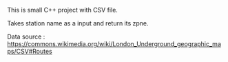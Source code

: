 This is small C++ project with CSV file.

Takes station name as a input and return its zpne.

Data source : https://commons.wikimedia.org/wiki/London_Underground_geographic_maps/CSV#Routes
